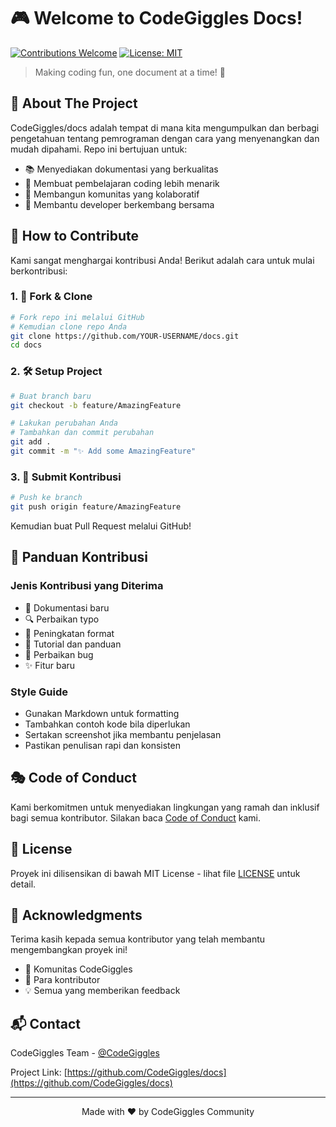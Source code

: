 # 🎮 Welcome to CodeGiggles Docs! 

[![Contributions Welcome](https://img.shields.io/badge/contributions-welcome-brightgreen.svg?style=flat)](CONTRIBUTING.md)
[![License: MIT](https://img.shields.io/badge/License-MIT-yellow.svg)](LICENSE)

> Making coding fun, one document at a time! 🎯

## 🌟 About The Project

CodeGiggles/docs adalah tempat di mana kita mengumpulkan dan berbagi pengetahuan tentang pemrograman dengan cara yang menyenangkan dan mudah dipahami. Repo ini bertujuan untuk:

- 📚 Menyediakan dokumentasi yang berkualitas
- 🎨 Membuat pembelajaran coding lebih menarik
- 🤝 Membangun komunitas yang kolaboratif
- 🚀 Membantu developer berkembang bersama

## 🎯 How to Contribute

Kami sangat menghargai kontribusi Anda! Berikut adalah cara untuk mulai berkontribusi:

### 1. 🍴 Fork & Clone
```bash
# Fork repo ini melalui GitHub
# Kemudian clone repo Anda
git clone https://github.com/YOUR-USERNAME/docs.git
cd docs
```

### 2. 🛠️ Setup Project
```bash
# Buat branch baru
git checkout -b feature/AmazingFeature

# Lakukan perubahan Anda
# Tambahkan dan commit perubahan
git add .
git commit -m "✨ Add some AmazingFeature"
```

### 3. 🚀 Submit Kontribusi
```bash
# Push ke branch
git push origin feature/AmazingFeature
```
Kemudian buat Pull Request melalui GitHub!

## 📝 Panduan Kontribusi

### Jenis Kontribusi yang Diterima
- 📖 Dokumentasi baru
- 🔍 Perbaikan typo
- 🎨 Peningkatan format
- 🌟 Tutorial dan panduan
- 🐛 Perbaikan bug
- ✨ Fitur baru

### Style Guide
- Gunakan Markdown untuk formatting
- Tambahkan contoh kode bila diperlukan
- Sertakan screenshot jika membantu penjelasan
- Pastikan penulisan rapi dan konsisten

## 🎭 Code of Conduct

Kami berkomitmen untuk menyediakan lingkungan yang ramah dan inklusif bagi semua kontributor. Silakan baca [Code of Conduct](CODE_OF_CONDUCT.md) kami.

## 📄 License

Proyek ini dilisensikan di bawah MIT License - lihat file [LICENSE](LICENSE) untuk detail.

## 🙏 Acknowledgments

Terima kasih kepada semua kontributor yang telah membantu mengembangkan proyek ini!

- 👥 Komunitas CodeGiggles
- 🌟 Para kontributor
- 💡 Semua yang memberikan feedback

## 📬 Contact

CodeGiggles Team - [@CodeGiggles](https://twitter.com/CodeGiggles)

Project Link: [https://github.com/CodeGiggles/docs](https://github.com/CodeGiggles/docs)

---

<div align="center">
Made with ❤️ by CodeGiggles Community
</div>